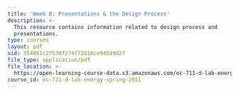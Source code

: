 ```yaml
---
title: 'Week 8: Presentations & the Design Process'
description: >-
  This resource contains information related to design process and
  presentations. 
type: courses
layout: pdf
uid: 354861c275307274f72816ce94549d27
file_type: application/pdf
file_location: >-
  https://open-learning-course-data.s3.amazonaws.com/ec-711-d-lab-energy-spring-2011/354861c275307274f72816ce94549d27_MITEC_711S11_lec8.pdf
course_id: ec-711-d-lab-energy-spring-2011
---
```


